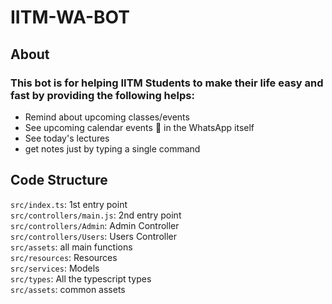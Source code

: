 # IITM-WA-BOT

## About

### This bot is for helping IITM Students to make their life easy and fast by providing the following helps:
- Remind about upcoming classes/events 
- See upcoming calendar events 📅 in the WhatsApp itself
- See today's lectures
- get notes just by typing a single command

## Code Structure
`src/index.ts`: 1st entry point<br>
`src/controllers/main.js`: 2nd entry point<br>
`src/controllers/Admin`: Admin Controller<br>
`src/controllers/Users`: Users Controller<br>
`src/assets`: all main functions<br>
`src/resources`: Resources<br>
`src/services`: Models<br>
`src/types`: All the typescript types<br>
`src/assets`: common assets<br>

